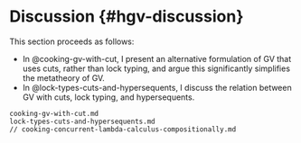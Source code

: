 # Discussion {#hgv-discussion}

This section proceeds as follows:

- In @cooking-gv-with-cut,
  I present an alternative formulation of GV that uses cuts, rather than lock typing, and argue this significantly simplifies the metatheory of GV.
- In @lock-types-cuts-and-hypersequents,
  I discuss the relation between GV with cuts, lock typing, and hypersequents.

```include
cooking-gv-with-cut.md
lock-types-cuts-and-hypersequents.md
// cooking-concurrent-lambda-calculus-compositionally.md
```
